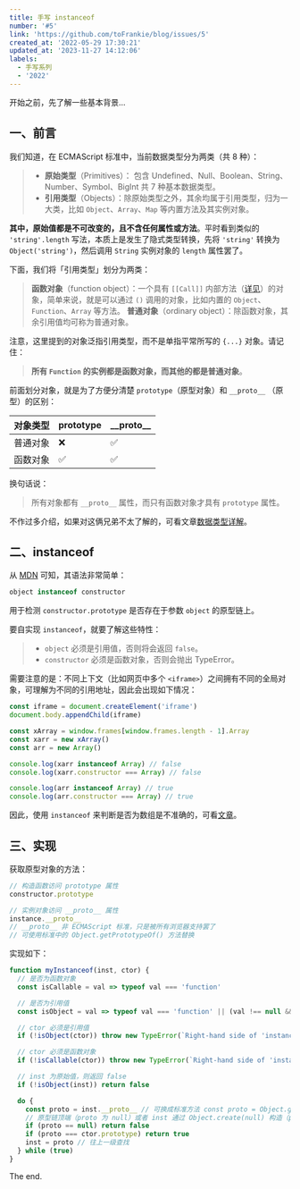 ```yaml
---
title: 手写 instanceof
number: '#5'
link: 'https://github.com/toFrankie/blog/issues/5'
created_at: '2022-05-29 17:30:21'
updated_at: '2023-11-27 14:12:06'
labels:
  - 手写系列
  - '2022'
---
```

开始之前，先了解一些基本背景...

## 一、前言

我们知道，在 ECMAScript 标准中，当前数据类型分为两类（共 8 种）：

> - **原始类型**（Primitives）： 包含 Undefined、Null、Boolean、String、Number、Symbol、BigInt 共 7 种基本数据类型。
> - **引用类型**（Objects）：除原始类型之外，其余均属于引用类型，归为一大类，比如 `Object`、`Array`、`Map` 等内置方法及其实例对象。

**其中，原始值都是不可改变的，且不含任何属性或方法**。平时看到类似的 `'string'.length` 写法，本质上是发生了隐式类型转换，先将 `'string'` 转换为 `Object('string')`，然后调用 `String` 实例对象的 `length` 属性罢了。

下面，我们将「引用类型」划分为两类：

> **函数对象**（function object）：一个具有 `[[Call]]` 内部方法（[详见](https://262.ecma-international.org/#table-additional-essential-internal-methods-of-function-objects)）的对象，简单来说，就是可以通过 `()` 调用的对象，比如内置的 `Object`、`Function`、`Array` 等方法。
> **普通对象**（ordinary object）：除函数对象，其余引用值均可称为普通对象。

注意，这里提到的对象泛指引用类型，而不是单指平常所写的 `{...}` 对象。请记住：

> **所有 `Function` 的实例都是函数对象，而其他的都是普通对象**。

前面划分对象，就是为了方便分清楚 `prototype`（原型对象）和 `__proto__` （原型）的区别：

| 对象类型 | prototype | \_\_proto\_\_ |
| -------- | --------- | ------------- |
| 普通对象 | ❌        | ✅            |
| 函数对象 | ✅        | ✅            |

换句话说：

> 所有对象都有 `__proto__` 属性，而只有函数对象才具有 `prototype` 属性。

不作过多介绍，如果对这俩兄弟不太了解的，可看文章[数据类型详解](https://www.jianshu.com/p/ddc45fab9e55)。

## 二、instanceof

从 [MDN](https://developer.mozilla.org/zh-CN/docs/Web/JavaScript/Reference/Operators/instanceof) 可知，其语法非常简单：

```js
object instanceof constructor
```

用于检测 `constructor.prototype` 是否存在于参数 `object` 的原型链上。

要自实现 `instanceof`，就要了解这些特性：

> - `object` 必须是引用值，否则将会返回 `false`。
> - `constructor` 必须是函数对象，否则会抛出 TypeError。

需要注意的是：不同上下文（比如网页中多个 `<iframe>`）之间拥有不同的全局对象，可理解为不同的引用地址，因此会出现如下情况：

```js
const iframe = document.createElement('iframe')
document.body.appendChild(iframe)

const xArray = window.frames[window.frames.length - 1].Array
const xarr = new xArray()
const arr = new Array()

console.log(xarr instanceof Array) // false
console.log(xarr.constructor === Array) // false

console.log(arr instanceof Array) // true
console.log(arr.constructor === Array) // true
```

因此，使用 `instanceof` 来判断是否为数组是不准确的，可看[文章](https://www.jianshu.com/p/1dc2af3b56c3)。

## 三、实现

获取原型对象的方法：

```js
// 构造函数访问 prototype 属性
constructor.prototype

// 实例对象访问 __proto__ 属性
instance.__proto__
// __proto__ 非 ECMAScript 标准，只是被所有浏览器支持罢了
// 可使用标准中的 Object.getPrototypeOf() 方法替换
```

实现如下：

```js
function myInstanceof(inst, ctor) {
  // 是否为函数对象
  const isCallable = val => typeof val === 'function'

  // 是否为引用值
  const isObject = val => typeof val === 'function' || (val !== null && typeof val === 'object')

  // ctor 必须是引用值
  if (!isObject(ctor)) throw new TypeError(`Right-hand side of 'instanceof' is not an object`)

  // ctor 必须是函数对象
  if (!isCallable(ctor)) throw new TypeError(`Right-hand side of 'instanceof' is not callable`)

  // inst 为原始值，则返回 false
  if (!isObject(inst)) return false

  do {
    const proto = inst.__proto__ // 可换成标准方法 const proto = Object.getPrototypeOf(inst)
    // 原型链顶端（proto 为 null）或者 inst 通过 Object.create(null) 构造（proto 为 undefined）
    if (proto == null) return false
    if (proto === ctor.prototype) return true
    inst = proto // 往上一级查找
  } while (true)
}
```

The end.
